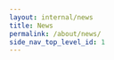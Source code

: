 ```yaml
---
layout: internal/news
title: News
permalink: /about/news/
side_nav_top_level_id: 1
---
```


<!--- This child document initializes the page in Jekyll. -->